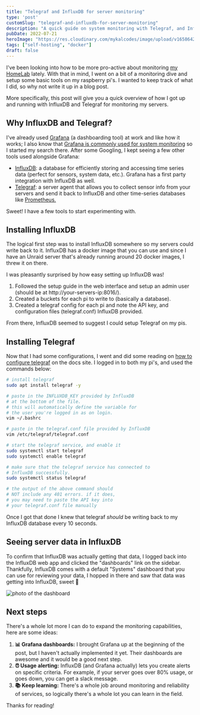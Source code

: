 ```yaml
---
title: "Telegraf and InfluxDB for server monitoring"
type: 'post'
customSlug: "telegraf-and-influxdb-for-server-monitoring"
description: "A quick guide on system monitoring with Telegraf, and Influx DB."
pubDate: 2022-07-21
heroImage: "https://res.cloudinary.com/mykalcodes/image/upload/v1658642824/Mykal%20Codes/making-systems-monitoring-easy.jpg"
tags: ["self-hosting", "docker"]
draft: false
---
```


I've been looking into how to be more pro-active about monitoring [my HomeLab](http://mykal.codes/uses#-servers--hardware) lately. With that in mind, I went on a bit of a monitoring dive and setup some basic tools on my raspberry pi's. I wanted to keep track of what I did, so why not write it up in a blog post.

More specifically, this post will give you a quick overview of how I got up and running with InfluxDB and Telegraf for monitoring my servers.

## Why InfluxDB and Telegraf?

I've already used [Grafana](https://grafana.com/) (a dashboarding tool) at work and like how it works; I also know that [Grafana is commonly used for system monitoring](https://grafana.com/grafana/) so I started my search there. After some Googling, I kept seeing a few other tools used alongside Grafana:

- [InfluxDB](https://www.influxdata.com/): a database for efficiently storing and accessing time series data (perfect for sensors, system data, etc.). Grafana has a first party integration with InfluxDB as well.
- [Telegraf](https://www.influxdata.com/time-series-platform/telegraf/): a server agent that allows you to collect sensor info from your servers and send it back to InfluxDB and other time-series databases like [Prometheus.](https://prometheus.io/)

Sweet! I have a few tools to start experimenting with.

## Installing InfluxDB

The logical first step was to install InfluxDB somewhere so my servers could write back to it. InfluxDB has a docker image that you can use and since I have an Unraid server that's already running around 20 docker images, I threw it on there.

I was pleasantly surprised by how easy setting up InfluxDB was!

1. Followed the setup guide in the web interface and setup an admin user (should be at http://your-servers-ip:8016/).
2. Created a buckets for each pi to write to (basically a database).
3. Created a telegraf config for each pi and note the API key, and configuration files (telegraf.conf) InfluxDB provided.

From there, InfluxDB seemed to suggest I could setup Telegraf on my pis.

## Installing Telegraf

Now that I had some configurations, I went and did some reading on [how to configure telegraf](https://docs.influxdata.com/influxdb/cloud/write-data/no-code/use-telegraf/manual-config/) on the docs site. I logged in to both my pi's, and used the commands below:

```bash
# install telegraf
sudo apt install telegraf -y

# paste in the INFLUXDB_KEY provided by InfluxDB
# at the bottom of the file.
# this will automatically define the variable for
# the user you're logged in as on login.
vim ~/.bashrc

# paste in the telegraf.conf file provided by InfluxDB
vim /etc/telegraf/telegraf.conf

# start the telegraf service, and enable it
sudo systemctl start telegraf
sudo systemctl enable telegraf

# make sure that the telegraf service has connected to
# InfluxDB successfully.
sudo systemctl status telegraf

# the output of the above command should
# NOT include any 401 errors. if it does,
# you may need to paste the API key into
# your telegraf.conf file manually
```

Once I got that done I knew that telegraf _should_ be writing back to my InfluxDB database every 10 seconds.

## Seeing server data in InfluxDB

To confirm that InfluxDB was actually getting that data, I logged back into the InfluxDB web app and clicked the "dashboards" link on the sidebar.
Thankfully, InfluxDB comes with a default "Systems" dashboard that you can use for reviewing your data, I hopped in there and saw that data was getting into InfluxDB, sweet 🎉

![photo of the dashboard](https://res.cloudinary.com/mykalcodes/image/upload/v1658693116/Mykal%20Codes/making-system-monitoring-easy-2.png)

## Next steps

There's a whole lot more I can do to expand the monitoring capabilities, here are some ideas:

1. **📊 Grafana dashboards:** I brought Grafana up at the beginning of the post, but I haven't actually implemented it yet. Their dashboards are awesome and it would be a good next step.
2. **⏰ Usage alerting:** InfluxDB (and Grafana actually) lets you create alerts on specific criteria. For example, if your server goes over 80% usage, or goes down, you can get a slack message.
3. **📚 Keep learning:** There's a whole job around monitoring and reliability of services, so logically there's a whole lot you can learn in the field.

Thanks for reading!
